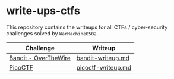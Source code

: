 # write-ups-ctfs

This repository contains the writeups for all CTFs / cyber-security challenges solved by ``WarMachine0502``.

|Challenge|Writeup|
|----|----|
|[Bandit - OverTheWire](https://overthewire.org/wargames/bandit/)|[bandit-writeup.md](https://github.com/WarMachine0502/write-ups-ctfs/blob/main/Bandit/bandit-writeup.md)|
|[PicoCTF](https://picoctf.org/)|[picoctf-writeup.md]()|